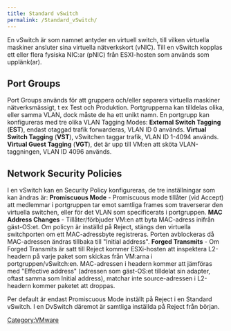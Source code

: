 ```yaml
---
title: Standard vSwitch
permalink: /Standard_vSwitch/
---
```


En vSwitch är som namnet antyder en virtuell switch, till vilken
virtuella maskiner ansluter sina virtuella nätverkskort (vNIC). Till en
vSwitch kopplas ett eller flera fysiska NIC:ar (pNIC) från ESXI-hosten
som används som upplänk(ar).

Port Groups
-----------

Port Groups används för att gruppera och/eller separera virtuella
maskiner nätverksmässigt, t ex Test och Produktion. Portgrupperna kan
tilldelas olika, eller samma VLAN, dock måste de ha ett unikt namn.
En portgrupp kan konfigureras med tre olika VLAN Tagging Modes:
**External Switch Tagging** (**EST**), endast otaggad trafik
forwarderas, VLAN ID 0 används.
**Virtual Switch Tagging** (**VST**), vSwitchen taggar trafik, VLAN ID
1-4094 används.
**Virtual Guest Tagging** (**VGT**), det är upp till VM:en att sköta
VLAN-taggningen, VLAN ID 4096 används.

Network Security Policies
-------------------------

I en vSwitch kan en Security Policy konfigureras, de tre inställningar
som kan ändras är:
**Promiscuous Mode** - Promiscuous mode tillåter (vid Accept) att
medlemmar i portgruppen tar emot samtliga frames som traverserar den
virtuella switchen, eller för det VLAN som specificerats i
portgruppen.
**MAC Address Changes** - Tillåter/förbjuder VM:en att byta MAC-adress
inifrån gäst-OS:et. Om policyn är inställd på Reject, stängs den
virtuella switchporten om ett MAC-adressbyte registreras. Porten
avblockeras då MAC-adressen ändras tillbaka till "Initial address".
**Forged Transmits** - Om Forged Transmits är satt till Reject kommer
ESXi-hosten att inspektera L2-headern på varje paket som skickas från
VM:arna i portgruppen/vSwitch:en. MAC-adressen i headern kommer att
jämföras med "Effective address" (adressen som gäst-OS:et tilldelat sin
adapter, oftast samma som Initial address), matchar inte source-adressen
i L2-headern kommer paketet att droppas.

Per default är endast Promiscuous Mode inställt på Reject i en Standard
vSwitch. I en DvSwitch däremot är samtliga inställda på Reject från
början.

[Category:VMware](/Category:VMware "wikilink")